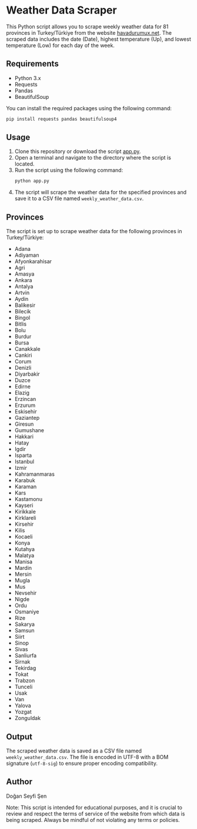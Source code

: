 # Weather Data Scraper

This Python script allows you to scrape weekly weather data for 81 provinces in Turkey/Türkiye from the website [havadurumux.net](https://www.havadurumux.net/). The scraped data includes the date (Date), highest temperature (Up), and lowest temperature (Low) for each day of the week.

## Requirements
- Python 3.x
- Requests
- Pandas
- BeautifulSoup

You can install the required packages using the following command:
```bash
pip install requests pandas beautifulsoup4
```

## Usage
1. Clone this repository or download the script [app.py](app.py).
2. Open a terminal and navigate to the directory where the script is located.
3. Run the script using the following command:
   ```bash
   python app.py
   ```
4. The script will scrape the weather data for the specified provinces and save it to a CSV file named `weekly_weather_data.csv`.

## Provinces
The script is set up to scrape weather data for the following provinces in Turkey/Türkiye:
- Adana
- Adiyaman
- Afyonkarahisar
- Agri
- Amasya
- Ankara
- Antalya
- Artvin
- Aydin
- Balikesir
- Bilecik
- Bingol
- Bitlis
- Bolu
- Burdur
- Bursa
- Canakkale
- Cankiri
- Corum
- Denizli
- Diyarbakir
- Duzce
- Edirne
- Elazig
- Erzincan
- Erzurum
- Eskisehir
- Gaziantep
- Giresun
- Gumushane
- Hakkari
- Hatay
- Igdir
- Isparta
- Istanbul
- Izmir
- Kahramanmaras
- Karabuk
- Karaman
- Kars
- Kastamonu
- Kayseri
- Kirikkale
- Kirklareli
- Kirsehir
- Kilis
- Kocaeli
- Konya
- Kutahya
- Malatya
- Manisa
- Mardin
- Mersin
- Mugla
- Mus
- Nevsehir
- Nigde
- Ordu
- Osmaniye
- Rize
- Sakarya
- Samsun
- Siirt
- Sinop
- Sivas
- Sanliurfa
- Sirnak
- Tekirdag
- Tokat
- Trabzon
- Tunceli
- Usak
- Van
- Yalova
- Yozgat
- Zonguldak

## Output
The scraped weather data is saved as a CSV file named `weekly_weather_data.csv`. The file is encoded in UTF-8 with a BOM signature (`utf-8-sig`) to ensure proper encoding compatibility.

## Author

Doğan Seyfi Şen

Note: This script is intended for educational purposes, and it is crucial to review and respect the terms of service of the website from which data is being scraped. Always be mindful of not violating any terms or policies.
